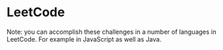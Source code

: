 # LeetCode

Note: you can accomplish these challenges in a number of languages in LeetCode.
For example in JavaScript as well as Java.